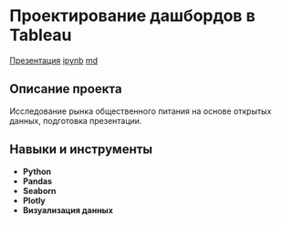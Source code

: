 # Проектирование дашбордов в Tableau

[Презентация](https://public.tableau.com/views/Project1_16853645644930/Story1?:language=en-GB&publish=yes&:display_count=n&:origin=viz_share_link) [ipynb]() [md]()

## Описание проекта

Исследование рынка общественного питания на основе открытых данных, подготовка презентации.

## Навыки и инструменты

- **Python**
- **Pandas**
- **Seaborn**
- **Plotly**
- **Визуализация данных**
